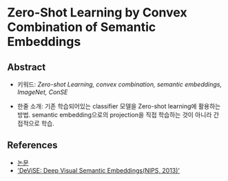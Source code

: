 # Zero-Shot Learning by Convex Combination of Semantic Embeddings


## Abstract

- 키워드: _Zero-shot Learning, convex combination, semantic embeddings, ImageNet, ConSE_

- 한줄 소개: 기존 학습되어있는 classifier 모델을 Zero-shot learning에 활용하는 방법. semantic embedding으로의 projection을 직접 학습하는 것이 아니라 간접적으로 학습.

## References

- [논문](https://arxiv.org/pdf/1312.5650.pdf)
- ['DeViSE: Deep Visual Semantic Embeddings(NIPS, 2013)'](https://papers.nips.cc/paper/5204-devise-a-deep-visual-semantic-embedding-model.pdf)